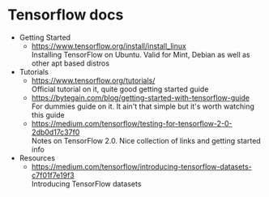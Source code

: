 # Tensorflow docs
- Getting Started
  - https://www.tensorflow.org/install/install_linux<br>
    Installing TensorFlow on Ubuntu. Valid for Mint, Debian as well as other apt based distros
- Tutorials
  - https://www.tensorflow.org/tutorials/<br>
    Official tutorial on it, quite good getting started guide
  - https://bytegain.com/blog/getting-started-with-tensorflow-guide<br>
    For dummies guide on it. It ain't that simple but it's worth watching this guide
  - https://medium.com/tensorflow/testing-for-tensorflow-2-0-2db0d17c37f0<br>
    Notes on TensorFlow 2.0.  Nice collection of links and getting started info
- Resources
  - https://medium.com/tensorflow/introducing-tensorflow-datasets-c7f01f7e19f3<br>
    Introducing TensorFlow datasets
